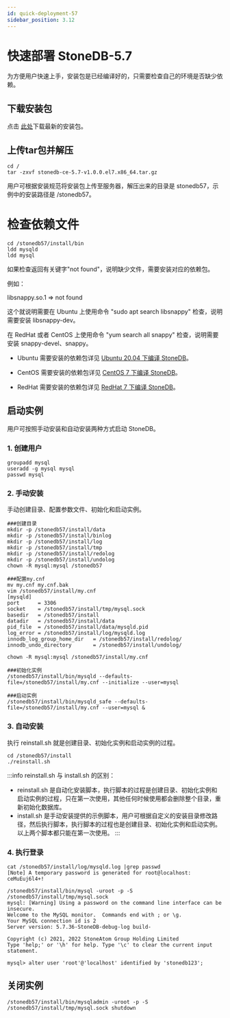 ```yaml
---
id: quick-deployment-57
sidebar_position: 3.12
---
```


# 快速部署 StoneDB-5.7
为方便用户快速上手，安装包是已经编译好的，只需要检查自己的环境是否缺少依赖。
## 下载安装包
点击 [此处](https://static.stoneatom.com/custom/stonedb-ce-5.7-v1.0.0.el7.x86_64.tar.gz)下载最新的安装包。
## 上传tar包并解压
```shell
cd /
tar -zxvf stonedb-ce-5.7-v1.0.0.el7.x86_64.tar.gz
```
用户可根据安装规范将安装包上传至服务器，解压出来的目录是 stonedb57，示例中的安装路径是 /stonedb57。
# 检查依赖文件
```shell
cd /stonedb57/install/bin
ldd mysqld
ldd mysql
```
如果检查返回有关键字"not found"，说明缺少文件，需要安装对应的依赖包。

例如：

libsnappy.so.1 => not found

这个就说明需要在 Ubuntu 上使用命令 "sudo apt search libsnappy" 检查，说明需要安装 libsnappy-dev。

在 RedHat 或者 CentOS 上使用命令 "yum search all snappy" 检查，说明需要安装 snappy-devel、snappy。

- Ubuntu 需要安装的依赖包详见 [Ubuntu 20.04 下编译 StoneDB](../../04-developer-guide/00-compiling-methods/compile-using-ubuntu2004/compile-using-ubuntu2004-for-57.md)。

- CentOS 需要安装的依赖包详见 [CentOS 7 下编译 StoneDB](../../04-developer-guide/00-compiling-methods/compile-using-centos7/compile-using-centos7-for-57.md)。

- RedHat 需要安装的依赖包详见 [RedHat 7 下编译 StoneDB](../../04-developer-guide/00-compiling-methods/compile-using-redhat7/compile-using-redhat7-for-57.md)。
## 启动实例
用户可按照手动安装和自动安装两种方式启动 StoneDB。
### 1. 创建用户
```shell
groupadd mysql
useradd -g mysql mysql
passwd mysql
```
### 2. 手动安装
手动创建目录、配置参数文件、初始化和启动实例。
```shell
###创建目录
mkdir -p /stonedb57/install/data
mkdir -p /stonedb57/install/binlog
mkdir -p /stonedb57/install/log
mkdir -p /stonedb57/install/tmp
mkdir -p /stonedb57/install/redolog
mkdir -p /stonedb57/install/undolog
chown -R mysql:mysql /stonedb57

###配置my.cnf
mv my.cnf my.cnf.bak
vim /stonedb57/install/my.cnf
[mysqld]
port      = 3306
socket    = /stonedb57/install/tmp/mysql.sock
basedir   = /stonedb57/install
datadir   = /stonedb57/install/data
pid_file  = /stonedb57/install/data/mysqld.pid
log_error = /stonedb57/install/log/mysqld.log
innodb_log_group_home_dir   = /stonedb57/install/redolog/
innodb_undo_directory       = /stonedb57/install/undolog/

chown -R mysql:mysql /stonedb57/install/my.cnf

###初始化实例
/stonedb57/install/bin/mysqld --defaults-file=/stonedb57/install/my.cnf --initialize --user=mysql

###启动实例
/stonedb57/install/bin/mysqld_safe --defaults-file=/stonedb57/install/my.cnf --user=mysql &
```
### 3. 自动安装
执行 reinstall.sh 就是创建目录、初始化实例和启动实例的过程。
```shell
cd /stonedb57/install
./reinstall.sh
```
:::info
reinstall.sh 与 install.sh 的区别：

- reinstall.sh 是自动化安装脚本，执行脚本的过程是创建目录、初始化实例和启动实例的过程，只在第一次使用，其他任何时候使用都会删除整个目录，重新初始化数据库。
- install.sh 是手动安装提供的示例脚本，用户可根据自定义的安装目录修改路径，然后执行脚本，执行脚本的过程也是创建目录、初始化实例和启动实例。以上两个脚本都只能在第一次使用。
:::

### 4. 执行登录
```shell
cat /stonedb57/install/log/mysqld.log |grep passwd
[Note] A temporary password is generated for root@localhost: ceMuEuj6l4+!

/stonedb57/install/bin/mysql -uroot -p -S /stonedb57/install/tmp/mysql.sock
mysql: [Warning] Using a password on the command line interface can be insecure.
Welcome to the MySQL monitor.  Commands end with ; or \g.
Your MySQL connection id is 2
Server version: 5.7.36-StoneDB-debug-log build-

Copyright (c) 2021, 2022 StoneAtom Group Holding Limited
Type 'help;' or '\h' for help. Type '\c' to clear the current input statement.

mysql> alter user 'root'@'localhost' identified by 'stonedb123';
```
## 关闭实例
```shell
/stonedb57/install/bin/mysqladmin -uroot -p -S /stonedb57/install/tmp/mysql.sock shutdown
```
